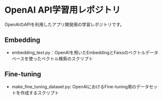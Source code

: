 # OpenAI API学習用レポジトリ
OpenAIのAPIを利用したアプリ開発用の学習レポジトリです。

## Embedding
 - embedding_text.py：OpenAIを用いたEmbeddingとFaissのベクトルデータベースを使ったベクトル検索のスクリプト

## Fine-tuning
 - make_fine_tuning_dataset.py: OpenAIにおけるFine-tuning用のデータセットを作成するスクリプト